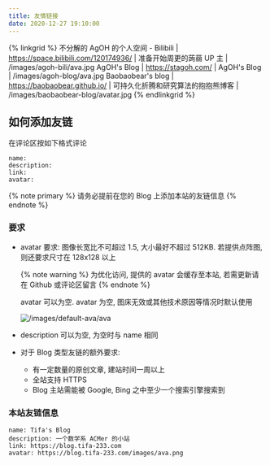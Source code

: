 ```yaml
---
title: 友情链接
date: 2020-12-27 19:10:00
---
```


{% linkgrid %}
不分解的 AgOH 的个人空间 - Bilibili | https://space.bilibili.com/120174936/ | 准备开始周更的蒟蒻 UP 主 | /images/agoh-bili/ava.jpg
AgOH's Blog | https://stagoh.com/ | AgOH's Blog | /images/agoh-blog/ava.jpg
Baobaobear's blog | https://baobaobear.github.io/ | 可持久化折腾和研究算法的抱抱熊博客 | /images/baobaobear-blog/avatar.jpg
{% endlinkgrid %}

## 如何添加友链

在评论区按如下格式评论

```text
name:
description:
link:
avatar:
```

{% note primary %}
请务必提前在您的 Blog 上添加本站的友链信息
{% endnote %}

### 要求

- avatar 要求: 图像长宽比不可超过 1.5, 大小最好不超过 512KB. 若提供点阵图, 则还要求尺寸在 128x128 以上

  {% note warning %}
  为优化访问, 提供的 avatar 会缓存至本站, 若需更新请在 Github 或评论区留言
  {% endnote %}

  avatar 可以为空. avatar 为空, 图床无效或其他技术原因等情况时默认使用

  ![/images/default-ava/ava](/images/default-ava/ava.png)

- description 可以为空, 为空时与 name 相同
- 对于 Blog 类型友链的额外要求:
  - 有一定数量的原创文章, 建站时间一周以上
  - 全站支持 HTTPS
  - Blog 主站需能被 Google, Bing 之中至少一个搜索引擎搜索到

### 本站友链信息

```text
name: Tifa's Blog
description: 一个数学系 ACMer 的小站
link: https://blog.tifa-233.com
avatar: https://blog.tifa-233.com/images/ava.png
```
